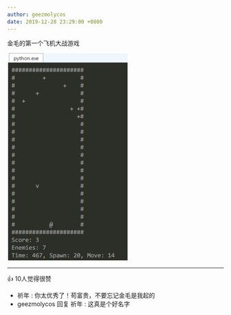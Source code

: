 ```yaml
---
author: geezmolycos
date: 2019-12-28 23:29:00 +0800
---
```


金毛的第一个飞机大战游戏

![](/assets/images/qq-zone/2019-12-28-plane.png)

---
👍 10人觉得很赞

- 祈年 : 你太优秀了！苟富贵，不要忘记金毛是我起的
- geezmolycos 回复 祈年 : 这真是个好名字

